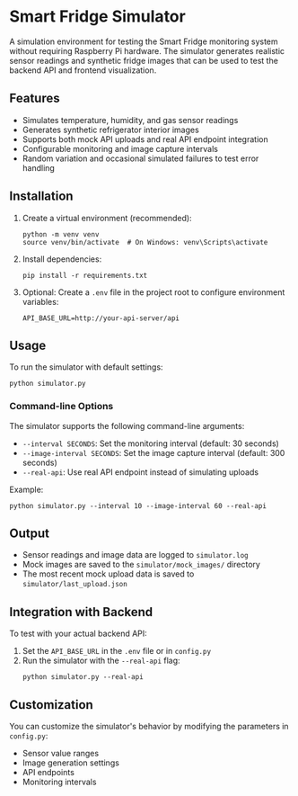 # Smart Fridge Simulator

A simulation environment for testing the Smart Fridge monitoring system without requiring Raspberry Pi hardware. The simulator generates realistic sensor readings and synthetic fridge images that can be used to test the backend API and frontend visualization.

## Features

- Simulates temperature, humidity, and gas sensor readings
- Generates synthetic refrigerator interior images
- Supports both mock API uploads and real API endpoint integration
- Configurable monitoring and image capture intervals
- Random variation and occasional simulated failures to test error handling

## Installation

1. Create a virtual environment (recommended):
   ```
   python -m venv venv
   source venv/bin/activate  # On Windows: venv\Scripts\activate
   ```

2. Install dependencies:
   ```
   pip install -r requirements.txt
   ```

3. Optional: Create a `.env` file in the project root to configure environment variables:
   ```
   API_BASE_URL=http://your-api-server/api
   ```

## Usage

To run the simulator with default settings:

```
python simulator.py
```

### Command-line Options

The simulator supports the following command-line arguments:

- `--interval SECONDS`: Set the monitoring interval (default: 30 seconds)
- `--image-interval SECONDS`: Set the image capture interval (default: 300 seconds)
- `--real-api`: Use real API endpoint instead of simulating uploads

Example:
```
python simulator.py --interval 10 --image-interval 60 --real-api
```

## Output

- Sensor readings and image data are logged to `simulator.log`
- Mock images are saved to the `simulator/mock_images/` directory
- The most recent mock upload data is saved to `simulator/last_upload.json`

## Integration with Backend

To test with your actual backend API:

1. Set the `API_BASE_URL` in the `.env` file or in `config.py`
2. Run the simulator with the `--real-api` flag:
   ```
   python simulator.py --real-api
   ```

## Customization

You can customize the simulator's behavior by modifying the parameters in `config.py`:

- Sensor value ranges
- Image generation settings
- API endpoints
- Monitoring intervals 